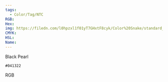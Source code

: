 ```yaml
---
tags:
  - Color/Tag/NTC
RGB:
Hex:
img: https://filedn.com/l0hpzxl1f01yT7GHxtF8cyk/Color%20Snake/standard_csv_to_svg/041322.svg
CMYK:
HSL:
Name:
---
```

Black Pearl
```palette
#041322
```
RGB
